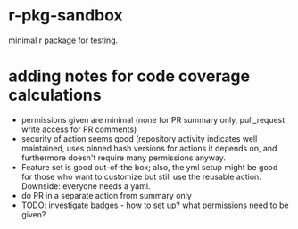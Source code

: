 # r-pkg-sandbox
minimal r package for testing. 


# adding notes for code coverage calculations 
- permissions given are minimal (none for PR summary only, pull_request write access for PR comments)
- security of action seems good (repository activity indicates well maintained, uses pinned hash versions for actions it depends on, and furthermore doesn't require many permissions anyway.
- Feature set is good out-of-the box; also, the yml setup might be good for those who want to customize but still use the reusable action. Downside: everyone needs a yaml.
- do PR in a separate action from summary only
- TODO: investigate badges - how to set up? what permissions need to be given?
